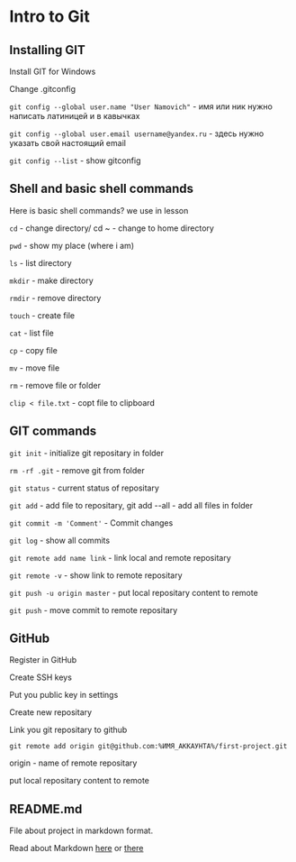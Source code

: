 # Intro to Git

## Installing GIT
Install GIT for Windows

Change .gitconfig

```git config --global user.name "User Namovich"``` - имя или ник нужно написать латиницей и в кавычках

```git config --global user.email username@yandex.ru``` - здесь нужно указать свой настоящий email

```git config --list``` - show gitconfig

## Shell and basic shell commands

Here is basic shell commands? we use in lesson

```cd``` - change directory/ cd ~ - change to home directory

```pwd``` - show my place (where i am)

```ls``` - list directory

```mkdir``` - make directory

```rmdir``` - remove directory

```touch``` - create file

```cat``` - list file

```cp``` - copy file

```mv``` - move file

```rm``` - remove file or folder

```clip < file.txt```  - copt file to clipboard

## GIT commands

```git init``` - initialize git repositary in folder

```rm -rf .git``` - remove git from folder

```git status``` - current status of repositary

```git add``` - add file to repositary, git add --all - add all files in folder

```git commit -m 'Comment'``` - Commit changes

```git log``` - show all commits

```git remote add name link``` - link local and remote repositary

```git remote -v``` - show link to remote repositary

```git push -u origin master``` - put local repositary content to remote

```git push``` - move commit to remote repositary

## GitHub
Register in GitHub

Create SSH keys

Put you public key in settings

Create new repositary

Link you git repositary to github

```git remote add origin git@github.com:%ИМЯ_АККАУНТА%/first-project.git```

origin - name of remote repositary

put local repositary content to remote

## README.md
File about project in markdown format.

Read about Markdown [here](https://gist.github.com/fomvasss/8dd8cd7f88c67a4e3727f9d39224a84c "on Github") or [there](https://www.markdownguide.org/cheat-sheet/ "Markdown")

